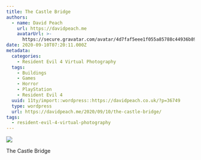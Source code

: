 ```yaml
---
title: The Castle Bridge
authors:
  - name: David Peach
    url: https://davidpeach.me
    avatarUrl: >-
      https://secure.gravatar.com/avatar/4d7faf5eee1f055a85788c44936b8995eaab6dfb004e7854ec747ccb272e91ee?s=96&d=mm&r=g
date: 2020-09-10T07:20:11.000Z
metadata:
  categories:
    - Resident Evil 4 Virtual Photography
  tags:
    - Buildings
    - Games
    - Horror
    - PlayStation
    - Resident Evil 4
  uuid: 11ty/import::wordpress::https://davidpeach.co.uk/?p=36749
  type: wordpress
  url: https://davidpeach.me/2020/09/10/the-castle-bridge/
tags:
  - resident-evil-4-virtual-photography
---
```

[![](/assets/resident-evil-4_20200831072846-eCwlRokKZkIV.jpg)](/assets/resident-evil-4_20200831072846-eCwlRokKZkIV.jpg)

The Castle Bridge